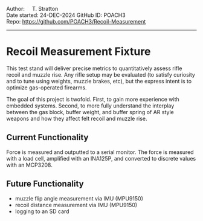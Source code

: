 Author:        &nbsp;&nbsp;&nbsp;&nbsp;T. Stratton <br />
Date started:  24-DEC-2024 
GitHub ID:     POACH3  
Repo:          https://github.com/POACH3/Recoil-Measurement

---

# Recoil Measurement Fixture
This test stand will deliver precise metrics to quantitatively assess rifle recoil and muzzle rise. Any rifle setup may be evaluated (to satisfy curiosity and to tune using weights, muzzle brakes, etc), but the express intent is to optimize gas-operated firearms.

The goal of this project is twofold. First, to gain more experience with embedded systems. Second, to more fully understand the interplay between the gas block, buffer weight, and buffer spring of AR style weapons and how they affect felt recoil and muzzle rise.

## Current Functionality
Force is measured and outputted to a serial monitor. The force is measured with a load cell, amplified with an INA125P, and converted to discrete values with an MCP3208.

## Future Functionality
- muzzle flip angle measurement via IMU (MPU9150)
- recoil distance measurement via IMU (MPU9150)
- logging to an SD card
